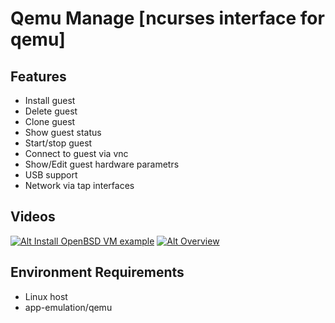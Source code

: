 Qemu Manage [ncurses interface for qemu]
===========

## Features
 * Install guest
 * Delete guest
 * Clone guest
 * Show guest status
 * Start/stop guest
 * Connect to guest via vnc
 * Show/Edit guest hardware parametrs
 * USB support
 * Network via tap interfaces

## Videos
[![Alt Install OpenBSD VM example](http://img.youtube.com/vi/GdqSk1cto50/1.jpg)](http://www.youtube.com/watch?v=GdqSk1cto50)
[![Alt Overview](http://img.youtube.com/vi/jOtCY--LEN8/1.jpg)](http://www.youtube.com/watch?v=jOtCY--LEN8)

## Environment Requirements
 * Linux host
 * app-emulation/qemu
